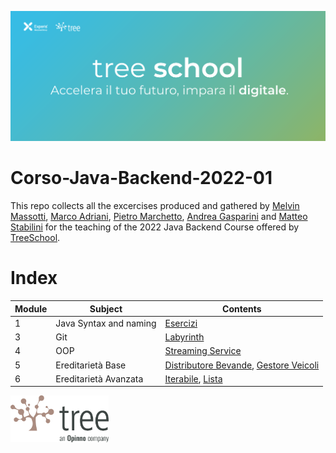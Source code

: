 ![TreeSchool](assets/treeschool_header.png)

# Corso-Java-Backend-2022-01

This repo collects all the excercises produced and gathered by [Melvin Massotti](https://github.com/melvinm99), [Marco Adriani](https://github.com/MrSosu), [Pietro Marchetto](https://github.com/pimarchetto), [Andrea Gasparini](https://github.com/andrea-gasparini) and [Matteo Stabilini](https://github.com/mstab20) for the teaching of the 2022 Java Backend Course offered by [TreeSchool](https://tree.it/school/).

# Index

| Module | Subject                | Contents                             |
|--------|------------------------|--------------------------------------|
| 1      | Java Syntax and naming | [Esercizi](module_01/src)            |
| 3      | Git                    | [Labyrinth](module_03/src/Labyrinth) |
| 4      | OOP  | [Streaming Service](https://github.com/Backend-Developer-School-Tree/Corso-Java-backend-2022-01/tree/main/module_04/src/StreamingService)|
| 5      | Ereditarietà Base  | [Distributore Bevande](https://github.com/Backend-Developer-School-Tree/Corso-Java-backend-2022-01/tree/main/module_05/src/distributore_bevande), [Gestore Veicoli](https://github.com/Backend-Developer-School-Tree/Corso-Java-backend-2022-01/tree/main/module_05/src/gestione_veicoli) |
| 6      | Ereditarietà Avanzata  | [Iterabile](https://github.com/Backend-Developer-School-Tree/Corso-Java-backend-2022-01/tree/main/module_06/iterabile), [Lista](https://github.com/Backend-Developer-School-Tree/Corso-Java-backend-2022-01/tree/main/module_06/lista)|

<img src="assets/treelogo.png" height="75">
